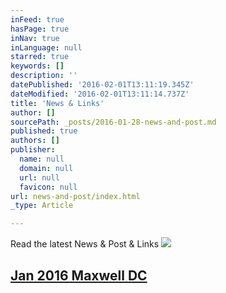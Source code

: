 ```yaml
---
inFeed: true
hasPage: true
inNav: true
inLanguage: null
starred: true
keywords: []
description: ''
datePublished: '2016-02-01T13:11:19.345Z'
dateModified: '2016-02-01T13:11:14.737Z'
title: 'News & Links'
author: []
sourcePath: _posts/2016-01-28-news-and-post.md
published: true
authors: []
publisher:
  name: null
  domain: null
  url: null
  favicon: null
url: news-and-post/index.html
_type: Article

---
```

Read the latest News & Post & Links
![](https://s3-us-west-2.amazonaws.com/the-grid-img/p/64a1785cdb3415762bc99a8b564ca9a05ca5b152.png)

## [Jan 2016 Maxwell DC ][0]

[0]: http://www.maxwell.syr.edu/DC/DC_Profiles/Rafael_Cifuentes__16,_IR___ECON__16/
